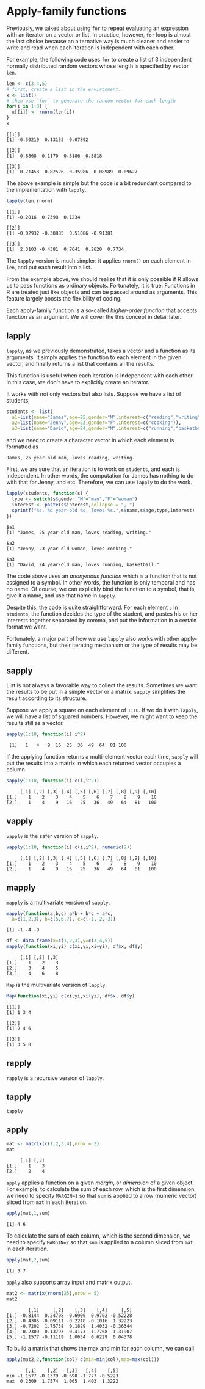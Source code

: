 

# Apply-family functions

Previously, we talked about using `for` to repeat evaluating an expression with an iterator on a vector or list. In practice, however, `for` loop is almost the last choice because an alternative way is much cleaner and easier to write and read when each iteration is independent with each other.

For example, the following code uses `for` to create a list of 3 independent normally distributed random vectors whose length is specified by vector `len`.


```r
len <- c(3,4,5)
# first, create a list in the environment.
x <- list()
# then use `for` to generate the random vector for each length
for(i in 1:3) {
  x[[i]] <- rnorm(len[i])
}
x
```

```
[[1]]
[1] -0.50219  0.13153 -0.07892

[[2]]
[1]  0.8868  0.1170  0.3186 -0.5818

[[3]]
[1]  0.71453 -0.82526 -0.35986  0.08989  0.09627
```

The above example is simple but the code is a bit redundant compared to the implementation with `lapply`.


```r
lapply(len,rnorm)
```

```
[[1]]
[1] -0.2016  0.7398  0.1234

[[2]]
[1] -0.02932 -0.38885  0.51086 -0.91381

[[3]]
[1]  2.3103 -0.4381  0.7641  0.2620  0.7734
```

The `lapply` version is much simpler: it applies `rnorm()` on each element in `len`, and put each result into a list. 

From the example above, we should realize that it is only possible if R allows us to pass functions as ordinary objects. Fortunately, it is true: Functions in R are treated just like objects and can be passed around as arguments. This feature largely boosts the flexibility of coding.

Each apply-family function is a so-called *higher-order function* that accepts function as an argument. We will cover the this concept in detail later.

## lapply

`lapply`, as we previously demonstrated, takes a vector and a function as its arguments. It simply applies the function to each element in the given vector, and finally returns a list that contains all the results.

This function is useful when each iteration is independent with each other. In this case, we don't have to explicitly create an iterator.

It works with not only vectors but also lists. Suppose we have a list of students,


```r
students <- list(
  a1=list(name="James",age=25,gender="M",interest=c("reading","writing")),
  a2=list(name="Jenny",age=23,gender="F",interest=c("cooking")),
  a3=list(name="David",age=24,gender="M",interest=c("running","basketball")))
```

and we need to create a character vector in which each element is formatted as

```
James, 25 year-old man, loves reading, writing.
```

First, we are sure that an iteration is to work on `students`, and each is independent. In other words, the computation for James has nothing to do with that for Jenny, and etc. Therefore, we can use `lapply` to do the work.


```r
lapply(students, function(s) {
  type <- switch(s$gender,"M"="man","F"="woman")
  interest <- paste(s$interest,collapse = ", ")
  sprintf("%s, %d year-old %s, loves %s.",s$name,s$age,type,interest)
})
```

```
$a1
[1] "James, 25 year-old man, loves reading, writing."

$a2
[1] "Jenny, 23 year-old woman, loves cooking."

$a3
[1] "David, 24 year-old man, loves running, basketball."
```

The code above uses an *anonymous function* which is a function that is not assigned to a symbol. In other words, the function is only temporal and has no name. Of course, we can explicitly bind the function to a symbol, that is, give it a name, and use that name in `lapply`.

Despite this, the code is quite straightforward. For each element `s` in `students`, the function decides the type of the student, and pastes his or her interests together separated by comma, and put the information in a certain format we want.

Fortunately, a major part of how we use `lapply` also works with other apply-family functions, but their iterating mechanism or the type of results may be different.

## sapply

List is not always a favorable way to collect the results. Sometimes we want the results to be put in a simple vector or a matrix. `sapply` simplifies the result according to its structure.

Suppose we apply a square on each element of `1:10`. If we do it with `lapply`, we will have a list of squared numbers. However, we might want to keep the results still as a vector.


```r
sapply(1:10, function(i) i^2)
```

```
 [1]   1   4   9  16  25  36  49  64  81 100
```

If the applying function returns a multi-element vector each time, `sapply` will put the results into a matrix in which each returned vector occupies a column.


```r
sapply(1:10, function(i) c(i,i^2))
```

```
     [,1] [,2] [,3] [,4] [,5] [,6] [,7] [,8] [,9] [,10]
[1,]    1    2    3    4    5    6    7    8    9    10
[2,]    1    4    9   16   25   36   49   64   81   100
```

## vapply

`vapply` is the safer version of `sapply`. 


```r
vapply(1:10, function(i) c(i,i^2), numeric(2))
```

```
     [,1] [,2] [,3] [,4] [,5] [,6] [,7] [,8] [,9] [,10]
[1,]    1    2    3    4    5    6    7    8    9    10
[2,]    1    4    9   16   25   36   49   64   81   100
```


## mapply

`mapply` is a multivariate version of `sapply`.


```r
mapply(function(a,b,c) a*b + b*c + a*c, 
  a=c(1,2,3), b=c(5,6,7), c=c(-1,-2,-3))
```

```
[1] -1 -4 -9
```


```r
df <- data.frame(x=c(1,2,3),y=c(3,4,5))
mapply(function(xi,yi) c(xi,yi,xi+yi), df$x, df$y)
```

```
     [,1] [,2] [,3]
[1,]    1    2    3
[2,]    3    4    5
[3,]    4    6    8
```


`Map` is the multivariate version of `lapply`.


```r
Map(function(xi,yi) c(xi,yi,xi+yi), df$x, df$y)
```

```
[[1]]
[1] 1 3 4

[[2]]
[1] 2 4 6

[[3]]
[1] 3 5 8
```


## rapply

`rapply` is a recursive version of `lapply`.



## tapply

`tapply`

## apply


```r
mat <- matrix(c(1,2,3,4),nrow = 2)
mat
```

```
     [,1] [,2]
[1,]    1    3
[2,]    2    4
```

`apply` applies a function on a given *margin*, or *dimension* of a given object. For example, to calculate the sum of each row, which is the first dimension, we need to specify `MARGIN=1` so that `sum` is applied to a row (numeric vector) sliced from `mat` in each iteration.


```r
apply(mat,1,sum)
```

```
[1] 4 6
```

To calculate the sum of each column, which is the second dimension, we need to specify `MARGIN=2` so that `sum` is applied to a column sliced from `mat` in each iteration.


```r
apply(mat,2,sum)
```

```
[1] 3 7
```

`apply` also supports array input and matrix output. 


```r
mat2 <- matrix(rnorm(25),nrow = 5)
mat2
```

```
        [,1]     [,2]    [,3]    [,4]     [,5]
[1,] -0.8144  0.24708 -0.6900  0.9702 -0.52228
[2,] -0.4385 -0.09111 -0.2218 -0.1016  1.32223
[3,] -0.7202  1.75738  0.1829  1.4032 -0.36344
[4,]  0.2309 -0.13793  0.4173 -1.7768  1.31907
[5,] -1.1577 -0.11119  1.0654  0.6229  0.04378
```

To build a matrix that shows the max and min for each column, we can call


```r
apply(mat2,2,function(col) c(min=min(col),max=max(col)))
```

```
       [,1]    [,2]   [,3]   [,4]    [,5]
min -1.1577 -0.1379 -0.690 -1.777 -0.5223
max  0.2309  1.7574  1.065  1.403  1.3222
```

